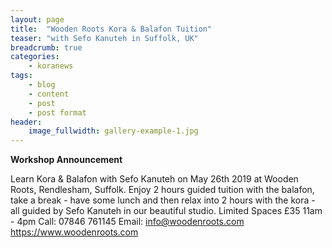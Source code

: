 ```yaml
---
layout: page
title:  "Wooden Roots Kora & Balafon Tuition"
teaser: "with Sefo Kanuteh in Suffolk, UK"
breadcrumb: true
categories:
    - koranews
tags:
    - blog
    - content
    - post
    - post format
header:
    image_fullwidth: gallery-example-1.jpg
---
```


**Workshop Announcement**

Learn Kora & Balafon with Sefo Kanuteh on May 26th 2019 at Wooden Roots, Rendlesham, Suffolk.
Enjoy 2 hours guided tuition with the balafon, take a break - have some lunch and then relax into 2 hours with the kora - all guided by Sefo Kanuteh in our beautiful studio.
Limited Spaces
£35
11am - 4pm
Call: 07846 761145
Email: info@woodenroots.com
<https://www.woodenroots.com>
